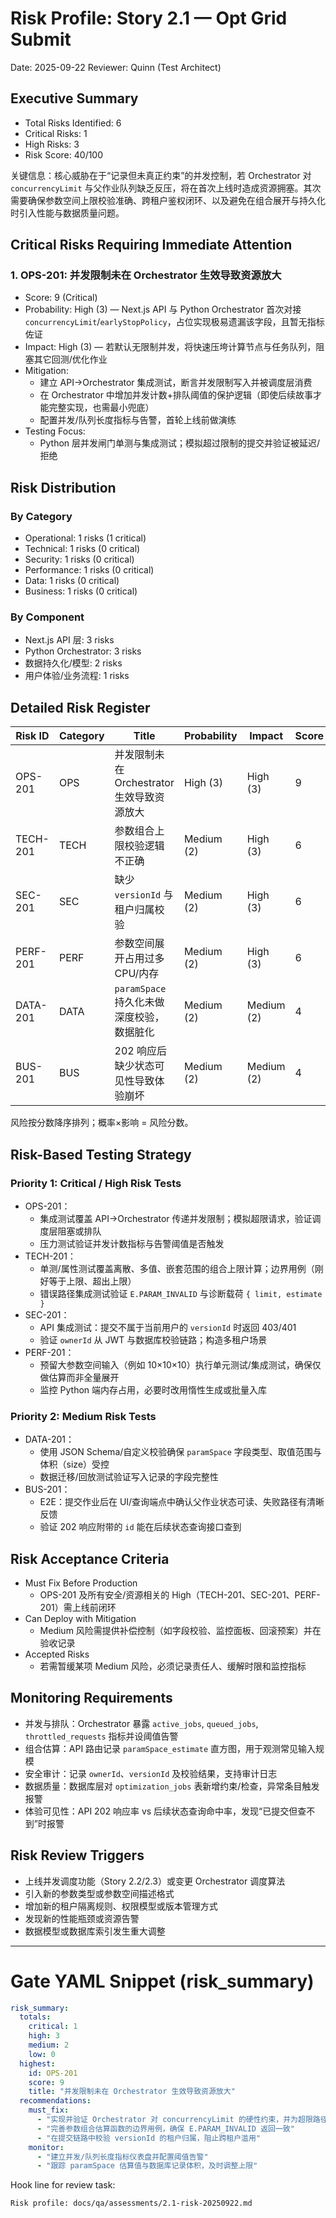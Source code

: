 # Risk Profile: Story 2.1 — Opt Grid Submit

Date: 2025-09-22
Reviewer: Quinn (Test Architect)

## Executive Summary

- Total Risks Identified: 6
- Critical Risks: 1
- High Risks: 3
- Risk Score: 40/100

关键信息：核心威胁在于“记录但未真正约束”的并发控制，若 Orchestrator 对 `concurrencyLimit` 与父作业队列缺乏反压，将在首次上线时造成资源拥塞。其次需要确保参数空间上限校验准确、跨租户鉴权闭环、以及避免在组合展开与持久化时引入性能与数据质量问题。

## Critical Risks Requiring Immediate Attention

### 1. OPS-201: 并发限制未在 Orchestrator 生效导致资源放大

- Score: 9 (Critical)
- Probability: High (3) — Next.js API 与 Python Orchestrator 首次对接 `concurrencyLimit`/`earlyStopPolicy`，占位实现极易遗漏该字段，且暂无指标佐证
- Impact: High (3) — 若默认无限制并发，将快速压垮计算节点与任务队列，阻塞其它回测/优化作业
- Mitigation:
  - 建立 API→Orchestrator 集成测试，断言并发限制写入并被调度层消费
  - 在 Orchestrator 中增加并发计数+排队阈值的保护逻辑（即使后续故事才能完整实现，也需最小兜底）
  - 配置并发/队列长度指标与告警，首轮上线前做演练
- Testing Focus:
  - Python 层并发闸门单测与集成测试；模拟超过限制的提交并验证被延迟/拒绝

## Risk Distribution

### By Category

- Operational: 1 risks (1 critical)
- Technical: 1 risks (0 critical)
- Security: 1 risks (0 critical)
- Performance: 1 risks (0 critical)
- Data: 1 risks (0 critical)
- Business: 1 risks (0 critical)

### By Component

- Next.js API 层: 3 risks
- Python Orchestrator: 3 risks
- 数据持久化/模型: 2 risks
- 用户体验/业务流程: 1 risks

## Detailed Risk Register

| Risk ID  | Category | Title                                       | Probability | Impact    | Score | Priority |
|----------|----------|---------------------------------------------|-------------|-----------|-------|----------|
| OPS-201  | OPS      | 并发限制未在 Orchestrator 生效导致资源放大 | High (3)    | High (3)  | 9     | Critical |
| TECH-201 | TECH     | 参数组合上限校验逻辑不正确                  | Medium (2)  | High (3)  | 6     | High     |
| SEC-201  | SEC      | 缺少 `versionId` 与租户归属校验             | Medium (2)  | High (3)  | 6     | High     |
| PERF-201 | PERF     | 参数空间展开占用过多 CPU/内存               | Medium (2)  | High (3)  | 6     | High     |
| DATA-201 | DATA     | `paramSpace` 持久化未做深度校验，数据脏化   | Medium (2)  | Medium (2)| 4     | Medium   |
| BUS-201  | BUS      | 202 响应后缺少状态可见性导致体验崩坏        | Medium (2)  | Medium (2)| 4     | Medium   |

风险按分数降序排列；概率×影响 = 风险分数。

## Risk-Based Testing Strategy

### Priority 1: Critical / High Risk Tests

- OPS-201：
  - 集成测试覆盖 API→Orchestrator 传递并发限制；模拟超限请求，验证调度层阻塞或排队
  - 压力测试验证并发计数指标与告警阈值是否触发
- TECH-201：
  - 单测/属性测试覆盖离散、多值、嵌套范围的组合上限计算；边界用例（刚好等于上限、超出上限）
  - 错误路径集成测试验证 `E.PARAM_INVALID` 与诊断载荷 `{ limit, estimate }`
- SEC-201：
  - API 集成测试：提交不属于当前用户的 `versionId` 时返回 403/401
  - 验证 `ownerId` 从 JWT 与数据库校验链路；构造多租户场景
- PERF-201：
  - 预留大参数空间输入（例如 10×10×10）执行单元测试/集成测试，确保仅做估算而非全量展开
  - 监控 Python 端内存占用，必要时改用惰性生成或批量入库

### Priority 2: Medium Risk Tests

- DATA-201：
  - 使用 JSON Schema/自定义校验确保 `paramSpace` 字段类型、取值范围与体积（size）受控
  - 数据迁移/回放测试验证写入记录的字段完整性
- BUS-201：
  - E2E：提交作业后在 UI/查询端点中确认父作业状态可读、失败路径有清晰反馈
  - 验证 202 响应附带的 `id` 能在后续状态查询接口查到

## Risk Acceptance Criteria

- Must Fix Before Production
  - OPS-201 及所有安全/资源相关的 High（TECH-201、SEC-201、PERF-201）需上线前闭环
- Can Deploy with Mitigation
  - Medium 风险需提供补偿控制（如字段校验、监控面板、回滚预案）并在验收记录
- Accepted Risks
  - 若需暂缓某项 Medium 风险，必须记录责任人、缓解时限和监控指标

## Monitoring Requirements

- 并发与排队：Orchestrator 暴露 `active_jobs`, `queued_jobs`, `throttled_requests` 指标并设阈值告警
- 组合估算：API 路由记录 `paramSpace_estimate` 直方图，用于观测常见输入规模
- 安全审计：记录 `ownerId`、`versionId` 及校验结果，支持审计日志
- 数据质量：数据库层对 `optimization_jobs` 表新增约束/检查，异常条目触发报警
- 体验可见性：API 202 响应率 vs 后续状态查询命中率，发现“已提交但查不到”时报警

## Risk Review Triggers

- 上线并发调度功能（Story 2.2/2.3）或变更 Orchestrator 调度算法
- 引入新的参数类型或参数空间描述格式
- 增加新的租户隔离规则、权限模型或版本管理方式
- 发现新的性能瓶颈或资源告警
- 数据模型或数据库索引发生重大调整

---

# Gate YAML Snippet (risk_summary)

```yaml
risk_summary:
  totals:
    critical: 1
    high: 3
    medium: 2
    low: 0
  highest:
    id: OPS-201
    score: 9
    title: "并发限制未在 Orchestrator 生效导致资源放大"
  recommendations:
    must_fix:
      - "实现并验证 Orchestrator 对 concurrencyLimit 的硬性约束，并为超限路径编写测试"
      - "完善参数组合估算函数的边界用例，确保 E.PARAM_INVALID 返回一致"
      - "在提交链路中校验 versionId 的租户归属，阻止跨租户滥用"
    monitor:
      - "建立并发/队列长度指标仪表盘并配置阈值告警"
      - "跟踪 paramSpace 估算值与数据库记录体积，及时调整上限"
```

Hook line for review task:

```
Risk profile: docs/qa/assessments/2.1-risk-20250922.md
```
